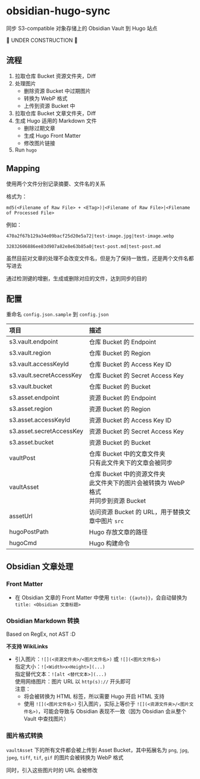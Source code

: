 # obsidian-hugo-sync
同步 S3-compatible 对象存储上的 Obsidian Vault 到 Hugo 站点

🚧 UNDER CONSTRUCTION 🚧

## 流程

1. 拉取仓库 Bucket 资源文件夹，Diff
2. 处理图片
   - 删除资源 Bucket 中过期图片
   - 转换为 WebP 格式
   - 上传到资源 Bucket 中
3. 拉取仓库 Bucket 文章文件夹，Diff
4. 生成 Hugo 适用的 Markdown 文件
   - 删除过期文章
   - 生成 Hugo Front Matter
   - 修改图片链接
5. Run `hugo`

## Mapping

使用两个文件分别记录摘要、文件名的关系

格式为：

```
md5(<Filename of Raw File> + <ETag>)|<Filename of Raw File>|<Filename of Processed File>
```

例如：

```
470a2f67b129a34e09bacf25d20e5a72|test-image.jpg|test-image.webp
```

```
32832606886ee83d907a82e8e63b85a0|test-post.md|test-post.md
```

虽然目前对文章的处理不会改变文件名，但是为了保持一致性，还是两个文件名都写进去

通过检测键的增删，生成或删除对应的文件，达到同步的目的

## 配置

重命名 `config.json.sample` 到 `config.json`

| 项目                          | 描述                                 |
| :--------------------------- | :----------------------------------- |
| s3.vault.endpoint            | 仓库 Bucket 的 Endpoint               |
| s3.vault.region              | 仓库 Bucket 的 Region                 |
| s3.vault.accessKeyId         | 仓库 Bucket 的 Access Key ID          |
| s3.vault.secretAccessKey     | 仓库 Bucket 的 Secret Access Key      |
| s3.vault.bucket              | 仓库 Bucket 的 Bucket                 |
| s3.asset.endpoint            | 资源 Bucket 的 Endpoint               |
| s3.asset.region              | 资源 Bucket 的 Region                 |
| s3.asset.accessKeyId         | 资源 Bucket 的 Access Key ID          |
| s3.asset.secretAccessKey     | 资源 Bucket 的 Secret Access Key      |
| s3.asset.bucket              | 资源 Bucket 的 Bucket                 |
| vaultPost  | 仓库 Bucket 中的文章文件夹<br />只有此文件夹下的文章会被同步 |
| vaultAsset | 仓库 Bucket 中的资源文件夹<br />此文件夹下的图片会被转换为 WebP 格式<br />并同步到资源 Bucket |
| assetUrl | 访问资源 Bucket 的 URL，用于替换文章中图片 `src` |
| hugoPostPath | Hugo 存放文章的路径 |
| hugoCmd | Hugo 构建命令 |

## Obsidian 文章处理

### Front Matter

- 在 Obsidian 文章的 Front Matter 中使用 `title: {{auto}}`，会自动替换为 `title: <Obsidian 文章标题>`

### Obsidian Markdown 转换

Based on RegEx, not AST :D

**不支持 WikiLinks**

- 引入图片：`![](<资源文件夹>/<图片文件名>)` 或 `![](<图片文件名>)`<br />
  指定大小：`![<Width>x<Height>](...)`<br />
  指定替代文本：`![alt <替代文本>](...)`<br />
  使用网络图片：图片 URL 以 `http(s)://` 开头即可<br />
  注意：<br />
  - 将会被转换为 HTML 标签，所以需要 Hugo 开启 HTML 支持<br />
  - 使用 `![](<图片文件名>)` 引入图片，实际上等价于 `![](<资源文件夹>/<图片文件名>)`，可能会导致与 Obsidian 表现不一致（因为 Obsidian 会从整个 Vault 中查找图片）

### 图片格式转换

`vaultAsset` 下的所有文件都会被上传到 Asset Bucket，其中拓展名为 `png`, `jpg`, `jpeg`, `tiff`, `tif`, `gif` 的图片会被转换为 WebP 格式

同时，引入这些图片时的 URL 会被修改
